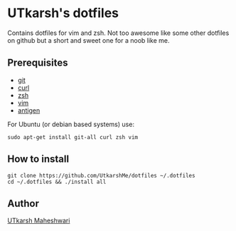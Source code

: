 # UTkarsh's dotfiles

Contains dotfiles for vim and zsh. Not too awesome like some other dotfiles
on github but a short and sweet one for a noob like me.

## Prerequisites
- [git](https://git-scm.com)
- [curl](https://curl.haxx.se)
- [zsh](http://www.zsh.org)
- [vim](http://www.vim.org)
- [antigen](https://github.com/zsh-users/antigen#installation)

For Ubuntu (or debian based systems) use:
```
sudo apt-get install git-all curl zsh vim
```

## How to install
```
git clone https://github.com/UtkarshMe/dotfiles ~/.dotfiles
cd ~/.dotfiles && ./install all
```

## Author
[UTkarsh Maheshwari](https://github.com/UtkarshMe)
